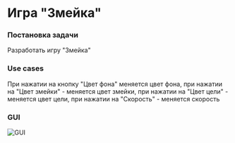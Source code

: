 **Игра "Змейка"**
=================
### **Постановка задачи**  
Разработать игру "Змейка"  
### **Use cases**  
При нажатии на кнопку "Цвет фона" меняется цвет фона, при нажатии на "Цвет змейки" - меняется цвет змейки, при нажатии на "Цвет цели" - меняется цвет цели, при нажатии на "Скорость" - меняется скорость  
### **GUI**  
![GUI](https://github.com/ilpol/Python-project/blob/master/GUI.png)


